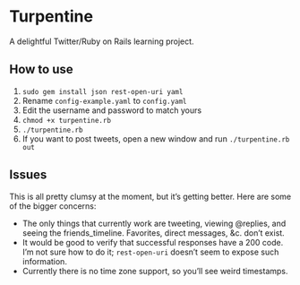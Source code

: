 # Turpentine

A delightful Twitter/Ruby on Rails learning project.

## How to use

1. `sudo gem install json rest-open-uri yaml`
1. Rename `config-example.yaml` to `config.yaml`
1. Edit the username and password to match yours
1. `chmod +x turpentine.rb`
1. `./turpentine.rb`
1. If you want to post tweets, open a new window and run `./turpentine.rb out`

## Issues

This is all pretty clumsy at the moment, but it’s getting better. Here are some
of the bigger concerns:

* The only things that currently work are tweeting, viewing @replies, and
seeing the friends_timeline. Favorites, direct messages, &c. don’t exist.
* It would be good to verify that successful responses have a 200 code. I’m not
sure how to do it; `rest-open-uri` doesn’t seem to expose such information.
* Currently there is no time zone support, so you’ll see weird timestamps.
